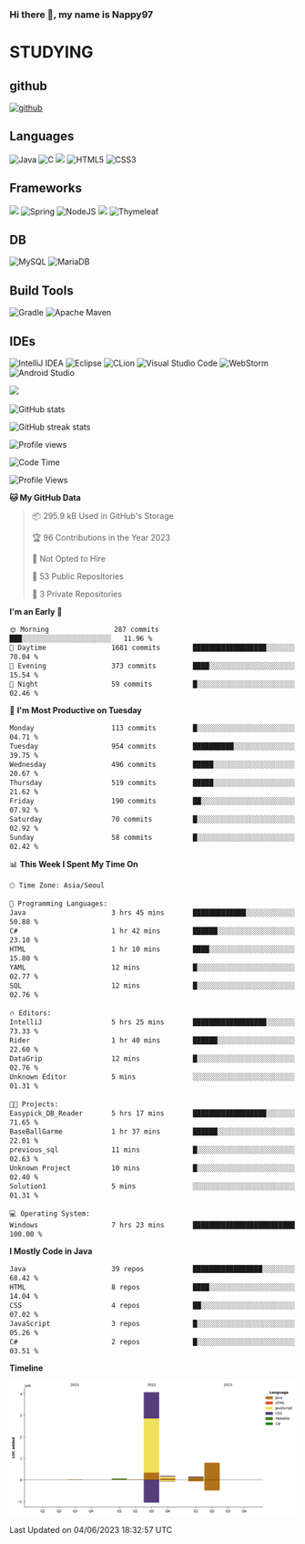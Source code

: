 ### Hi there 👋, my name is Nappy97

# STUDYING
## github
[<img src='https://cdn.jsdelivr.net/npm/simple-icons@3.0.1/icons/github.svg' alt='github' height='40'>](https://github.com/Nappy97)  

## Languages
![Java](https://img.shields.io/badge/java-%23ED8B00.svg?style=for-the-badge&logo=java&logoColor=white) ![C](https://img.shields.io/badge/c-%2300599C.svg?style=for-the-badge&logo=c&logoColor=white) <img src="https://img.shields.io/badge/javascript-F7DF1E?style=for-the-badge&logo=javascript&logoColor=black"> ![HTML5](https://img.shields.io/badge/html5-%23E34F26.svg?style=for-the-badge&logo=html5&logoColor=white) ![CSS3](https://img.shields.io/badge/css3-%231572B6.svg?style=for-the-badge&logo=css3&logoColor=white)

## Frameworks
<img src="https://img.shields.io/badge/bootstrap-7952B3?style=for-the-badge&logo=bootstrap&logoColor=white"> ![Spring](https://img.shields.io/badge/spring-%236DB33F.svg?style=for-the-badge&logo=spring&logoColor=white) ![NodeJS](https://img.shields.io/badge/node.js-6DA55F?style=for-the-badge&logo=node.js&logoColor=white) <img src="https://img.shields.io/badge/jQuery-0769AD?style=for-the-badge&logo=jquery&logoColor=white"> ![Thymeleaf](https://img.shields.io/badge/Thymeleaf-%23005C0F.svg?style=for-the-badge&logo=Thymeleaf&logoColor=white)

## DB
![MySQL](https://img.shields.io/badge/mysql-%2300f.svg?style=for-the-badge&logo=mysql&logoColor=white) ![MariaDB](https://img.shields.io/badge/MariaDB-003545?style=for-the-badge&logo=mariadb&logoColor=white)

## Build Tools
![Gradle](https://img.shields.io/badge/Gradle-02303A.svg?style=for-the-badge&logo=Gradle&logoColor=white) ![Apache Maven](https://img.shields.io/badge/Apache%20Maven-C71A36?style=for-the-badge&logo=Apache%20Maven&logoColor=white)

## IDEs
![IntelliJ IDEA](https://img.shields.io/badge/IntelliJIDEA-000000.svg?style=for-the-badge&logo=intellij-idea&logoColor=white) ![Eclipse](https://img.shields.io/badge/Eclipse-FE7A16.svg?style=for-the-badge&logo=Eclipse&logoColor=white) ![CLion](https://img.shields.io/badge/CLion-black?style=for-the-badge&logo=clion&logoColor=white) ![Visual Studio Code](https://img.shields.io/badge/Visual%20Studio%20Code-0078d7.svg?style=for-the-badge&logo=visual-studio-code&logoColor=white) ![WebStorm](https://img.shields.io/badge/webstorm-143?style=for-the-badge&logo=webstorm&logoColor=white&color=black) ![Android Studio](https://img.shields.io/badge/Android%20Studio-3DDC84.svg?style=for-the-badge&logo=android-studio&logoColor=white)

<div>
  <img  src="https://github-readme-stats.vercel.app/api/top-langs/?username=Nappy97&langs_count=8&exclude_repo=Example-deep-learning-from-scratch&layout=compact&line_height=24&hide_border=true&title_color=d88e82&card_width=280">
<div>
  
![GitHub stats](https://github-readme-stats.vercel.app/api?username=Nappy97&show_icons=true)  

![GitHub streak stats](https://github-readme-streak-stats.herokuapp.com/?user=Nappy97)  

![Profile views](https://gpvc.arturio.dev/Nappy97)  

<!--START_SECTION:waka-->
![Code Time](http://img.shields.io/badge/Code%20Time-7%20hrs%2025%20mins-blue)

![Profile Views](http://img.shields.io/badge/Profile%20Views-121-blue)

**🐱 My GitHub Data** 

> 📦 295.9 kB Used in GitHub's Storage 
 > 
> 🏆 96 Contributions in the Year 2023
 > 
> 🚫 Not Opted to Hire
 > 
> 📜 53 Public Repositories 
 > 
> 🔑 3 Private Repositories 
 > 
**I'm an Early 🐤** 

```text
🌞 Morning                287 commits         ███░░░░░░░░░░░░░░░░░░░░░░   11.96 % 
🌆 Daytime                1681 commits        ██████████████████░░░░░░░   70.04 % 
🌃 Evening                373 commits         ████░░░░░░░░░░░░░░░░░░░░░   15.54 % 
🌙 Night                  59 commits          █░░░░░░░░░░░░░░░░░░░░░░░░   02.46 % 
```
📅 **I'm Most Productive on Tuesday** 

```text
Monday                   113 commits         █░░░░░░░░░░░░░░░░░░░░░░░░   04.71 % 
Tuesday                  954 commits         ██████████░░░░░░░░░░░░░░░   39.75 % 
Wednesday                496 commits         █████░░░░░░░░░░░░░░░░░░░░   20.67 % 
Thursday                 519 commits         █████░░░░░░░░░░░░░░░░░░░░   21.62 % 
Friday                   190 commits         ██░░░░░░░░░░░░░░░░░░░░░░░   07.92 % 
Saturday                 70 commits          █░░░░░░░░░░░░░░░░░░░░░░░░   02.92 % 
Sunday                   58 commits          █░░░░░░░░░░░░░░░░░░░░░░░░   02.42 % 
```


📊 **This Week I Spent My Time On** 

```text
🕑︎ Time Zone: Asia/Seoul

💬 Programming Languages: 
Java                     3 hrs 45 mins       █████████████░░░░░░░░░░░░   50.88 % 
C#                       1 hr 42 mins        ██████░░░░░░░░░░░░░░░░░░░   23.10 % 
HTML                     1 hr 10 mins        ████░░░░░░░░░░░░░░░░░░░░░   15.80 % 
YAML                     12 mins             █░░░░░░░░░░░░░░░░░░░░░░░░   02.77 % 
SQL                      12 mins             █░░░░░░░░░░░░░░░░░░░░░░░░   02.76 % 

🔥 Editors: 
IntelliJ                 5 hrs 25 mins       ██████████████████░░░░░░░   73.33 % 
Rider                    1 hr 40 mins        ██████░░░░░░░░░░░░░░░░░░░   22.60 % 
DataGrip                 12 mins             █░░░░░░░░░░░░░░░░░░░░░░░░   02.76 % 
Unknown Editor           5 mins              ░░░░░░░░░░░░░░░░░░░░░░░░░   01.31 % 

🐱‍💻 Projects: 
Easypick_DB_Reader       5 hrs 17 mins       ██████████████████░░░░░░░   71.65 % 
BaseBallGarme            1 hr 37 mins        ██████░░░░░░░░░░░░░░░░░░░   22.01 % 
previous_sql             11 mins             █░░░░░░░░░░░░░░░░░░░░░░░░   02.63 % 
Unknown Project          10 mins             █░░░░░░░░░░░░░░░░░░░░░░░░   02.40 % 
Solution1                5 mins              ░░░░░░░░░░░░░░░░░░░░░░░░░   01.31 % 

💻 Operating System: 
Windows                  7 hrs 23 mins       █████████████████████████   100.00 % 
```

**I Mostly Code in Java** 

```text
Java                     39 repos            █████████████████░░░░░░░░   68.42 % 
HTML                     8 repos             ████░░░░░░░░░░░░░░░░░░░░░   14.04 % 
CSS                      4 repos             ██░░░░░░░░░░░░░░░░░░░░░░░   07.02 % 
JavaScript               3 repos             █░░░░░░░░░░░░░░░░░░░░░░░░   05.26 % 
C#                       2 repos             █░░░░░░░░░░░░░░░░░░░░░░░░   03.51 % 
```



**Timeline**

![Lines of Code chart](https://raw.githubusercontent.com/Nappy97/Nappy97/main/assets/bar_graph.png)


 Last Updated on 04/06/2023 18:32:57 UTC
<!--END_SECTION:waka-->
